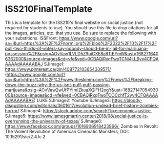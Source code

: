 # ISS210FinalTemplate
This is a template for the ISS210's final webstie on social justice (not required for students to use).
You should use this file to drop citations for all the images, articles, etc. that you use. 
Be sure to replace the following with your substitions.
ISSFront: https://www.google.com/url?sa=i&url=https%3A%2F%2Fnorml.org%2Fblog%2F2022%2F10%2F17%2Fpoll-two-thirds-of-voters-say-nobody-should-be-in-jail-for-marijuana-possession%2F&psig=AOvVaw1LVLD5Z9uiCXE8a8TtEYmW&ust=1682716406362000&source=images&cd=vfe&ved=0CBAQjRxqFwoTCNi4iJ_9yv4CFQAAAAAdAAAAABAJ
SJImage1: https://www.pinterest.ca/pin/408772103654309571/  (https://www.google.com/url?sa=i&url=https%3A%2F%2Fwww.theskimm.com%2Fnews%2Fbreaking-down-the-buzz-why-the-us-isnt-puff-puff-passing-marijuana&psig=AOvVaw2wUfPYImIZkuaXQiFH2ogY&ust=1682714705493000&source=images&cd=vfe&ved=0CBAQjRxqFwoTCOCchfT2yv4CFQAAAAAdAAAAABAE) LUKE 
SJImage2: Youtube
SJImage3: https://bloody-disgusting.com/editorials/3601617/evolution-undead-brief-history-zombies-horror/
SJImage4: https://stock.adobe.com/search?k=economic+justice 
SJImage5: https://www.jamesgmartin.center/2018/08/social-justice-is-overrunning-the-university-of-texas/
SJImage6: https://www.facebook.com/groups/1016906918423966/ 
Zombies in Revolt: The Violent Revolution of American Cinematic Monsters; DOI: 10.15291/sic/2.4.lc.2 
